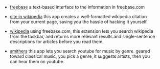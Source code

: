 
* [freebase](https://chrome.google.com/webstore/detail/blbppgjedofgbgpamiiaooghlelgbmdj?hl=en-GB)
a text-based interface to the information in freebase.com

* [cite in wikipedia](https://chrome.google.com/webstore/detail/ofmbffpmkhoihnmcnkbdlddnbamaabec?hl=en-GB&ct=author)
this app creates a well-formatted wikipedia citation from your current page, saving you the hassle of hacking it yourself.

* [wikipedia](https://chrome.google.com/webstore/detail/kkbebedaogdacnilhbocdnpohkideonb?hl=en-GB)
using freebase.com, this extension lets you search wikipedia from the taskbar, and returns more relevant results and single-sentence descriptions for articles before you read them.

* [smithers](https://chrome.google.com/webstore/detail/npkjanhokneimmkhbcjbndkbmofppood?hl=en-GB&ct=author)
this app lets you search youtube for music by genre.
geared toward classical music, you pick a genre, it suggests artists, then you can hear them on youtube.
